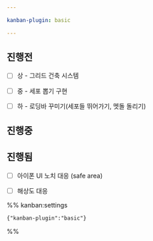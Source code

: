 ```yaml
---

kanban-plugin: basic

---
```


## 진행전

- [ ] 상 - 그리드 건축 시스템
- [ ] 중 - 세포 뽑기 구현
- [ ] 하 - 로딩바 꾸미기(세포들 뛰어가기, 멧돌 돌리기)


## 진행중



## 진행됨

- [ ] 아이폰 UI 노치 대응 (safe area)
- [ ] 해상도 대응




%% kanban:settings
```
{"kanban-plugin":"basic"}
```
%%